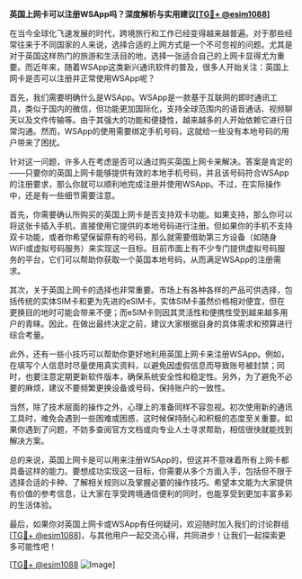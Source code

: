 **英国上网卡可以注册WSApp吗？深度解析与实用建议[[TG💪+ @esim1088](https://t.me/s/esim1088)]**

在当今全球化飞速发展的时代，跨境旅行和工作已经变得越来越普遍。对于那些经常往来于不同国家的人来说，选择合适的上网方式是一个不可忽视的问题。尤其是对于英国这样热门的旅游和生活目的地，选择一张适合自己的上网卡显得尤为重要。而近年来，随着WSApp这类新兴通讯软件的普及，很多人开始关注：英国上网卡是否可以注册并正常使用WSApp呢？

首先，我们需要明确什么是WSApp。WSApp是一款基于互联网的即时通讯工具，类似于国内的微信，但功能更加国际化，支持全球范围内的语音通话、视频聊天以及文件传输等。由于其强大的功能和便捷性，越来越多的人开始依赖它进行日常沟通。然而，WSApp的使用需要绑定手机号码，这就给一些没有本地号码的用户带来了困扰。

针对这一问题，许多人在考虑是否可以通过购买英国上网卡来解决。答案是肯定的——只要你的英国上网卡能够提供有效的本地手机号码，并且该号码符合WSApp的注册要求，那么你就可以顺利地完成注册并使用WSApp。不过，在实际操作中，还是有一些细节需要注意。

首先，你需要确认所购买的英国上网卡是否支持双卡功能。如果支持，那么你可以将这张卡插入手机，直接使用它提供的本地号码进行注册。但如果你的手机不支持双卡功能，或者你希望保留原有的号码，那么就需要借助第三方设备（如随身WiFi或虚拟号码服务）来实现这一目标。目前市面上有不少专门提供虚拟号码服务的平台，它们可以帮助你获取一个英国本地号码，从而满足WSApp的注册需求。

其次，关于英国上网卡的选择也非常重要。市场上有各种各样的产品可供选择，包括传统的实体SIM卡和更为先进的eSIM卡。实体SIM卡虽然价格相对便宜，但在更换目的地时可能会带来不便；而eSIM卡则因其灵活性和便携性受到越来越多用户的青睐。因此，在做出最终决定之前，建议大家根据自身的具体需求和预算进行综合考量。

此外，还有一些小技巧可以帮助你更好地利用英国上网卡来注册WSApp。例如，在填写个人信息时尽量使用真实资料，以避免因虚假信息而导致账号被封禁；同时，也要注意定期更新软件版本，确保系统安全性和稳定性。另外，为了避免不必要的麻烦，建议不要频繁更换设备或号码，保持账户的一致性。

当然，除了技术层面的操作之外，心理上的准备同样不容忽视。初次使用新的通讯工具时，难免会遇到一些困难或困惑，这时候保持耐心和积极的态度至关重要。如果你遇到了问题，不妨多查阅官方文档或向专业人士寻求帮助，相信很快就能找到解决方案。

总的来说，英国上网卡是可以用来注册WSApp的，但这并不意味着所有上网卡都具备这样的能力。要想成功实现这一目标，你需要从多个方面入手，包括但不限于选择合适的卡种、了解相关规则以及掌握必要的操作技巧。希望本文能为大家提供有价值的参考信息，让大家在享受跨境通信便利的同时，也能享受到更加丰富多彩的生活体验。

最后，如果你对英国上网卡或WSApp有任何疑问，欢迎随时加入我们的讨论群组[[TG💪+ @esim1088](https://t.me/s/esim1088)]，与其他用户一起交流心得，共同进步！让我们一起探索更多可能性吧！

[[TG💪+ @esim1088](https://t.me/s/esim1088) ![Image](https://i.postimg.cc/4NQfJmqS/Snipaste-2025-05-13-00-14-12.png)]